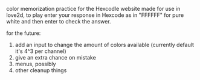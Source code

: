 color memorization practice for the Hexcodle website made for use in love2d, to play enter your response in Hexcode as in "FFFFFF" for pure white and then enter to check the answer.

for the future:
1. add an input to change the amount of colors available (currently default it's 4^3 per channel)
2. give an extra chance on mistake
3. menus, possibly
4. other cleanup things
